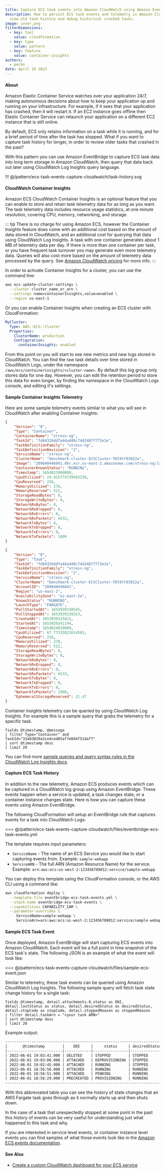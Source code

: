 ```yaml
---
title: Capture ECS task events into Amazon CloudWatch using Amazon EventBridge
description: How to persist ECS task events and telemetry in Amazon CloudWatch, so that you can
  view old task history and debug historical crashed tasks.
image: cover.png
filterDimensions:
  - key: tool
    value: cloudformation
  - key: type
    value: pattern
  - key: feature
    value: container-insights
authors:
  - peckn
date: April 18 2023
---
```


#### About

Amazon Elastic Container Service watches over your application 24/7, making autonomous decisions about how to keep your application up and running on your infrastructure. For example, if it sees that your application has crashed, then it will restart it. If an EC2 instance goes offline then Elastic Container Service can relaunch your application on a different EC2 instance that is still online.

By default, ECS only retains information on a task while it is running, and for a brief period of time after the task has stopped. What if you want to capture task history for longer, in order to review older tasks that crashed in the past?

With this pattern you can use Amazon EventBridge to capture ECS task data into long term storage in Amazon CloudWatch, then query that data back out later using CloudWatch Log Insights query language.

!!! @/pattern/ecs-task-events-capture-cloudwatch/task-history.svg

#### CloudWatch Container Insights

Amazon ECS CloudWatch Container Insights is an optional feature that you can enable to store and retain task telemetry data for as long as you want. The task telemetry data includes resource usage statistics, at one minute resolution, covering CPU, memory, networking, and storage.

::: tip
There is no charge for using Amazon ECS, however the Container Insights feature does come with an additional cost based on the amount of data stored in CloudWatch, and an additional cost for querying that data using CloudWatch Log Insights. A task with one container generates about 1 MB of telemetry data per day. If there is more than one container per task, or you have frequent task turnover you may generate even more telemetry data. Queries will also cost more based on the amount of telemetry data processed by the query. See [Amazon CloudWatch pricing](https://aws.amazon.com/cloudwatch/pricing/) for more info.
:::

In order to activate Container Insights for a cluster, you can use the command line:

```sh
aws ecs update-cluster-settings \
  --cluster cluster_name_or_arn \
  --settings name=containerInsights,value=enabled \
  --region us-east-1
```

Or you can enable Container Insights when creating an ECS cluster with CloudFormation:

```yml
MyCluster:
  Type: AWS::ECS::Cluster
  Properties:
    ClusterName: production
    Configuration:
      containerInsights: enabled
```

From this point on you will start to see new metrics and new logs stored in CloudWatch. You can find the raw task details over time stored in CloudWatch Logs, under the namespace `/aws/ecs/containerinsights/<cluster-name>`. By default this log group only stores data for one day. However, you can edit the retention period to store this data for even longer, by finding the namespace in the CloudWatch Logs console, and editing it's settings.

#### Sample Container Insights Telemetry

Here are some sample telemetry events similar to what you will see in CloudWatch after enabling Container Insights:

<tabs>

<tab label='Container Telemetry Event'>

```json
{
    "Version": "0",
    "Type": "Container",
    "ContainerName": "stress-ng",
    "TaskId": "fd84326dd7a44ad48c74d2487f773e1e",
    "TaskDefinitionFamily": "stress-ng",
    "TaskDefinitionRevision": "2",
    "ServiceName": "stress-ng",
    "ClusterName": "benchmark-cluster-ECSCluster-TOl9tY939Z2a",
    "Image": "209640446841.dkr.ecr.us-east-2.amazonaws.com/stress-ng:latest",
    "ContainerKnownStatus": "RUNNING",
    "Timestamp": 1654023960000,
    "CpuUtilized": 24.915774739583338,
    "CpuReserved": 256,
    "MemoryUtilized": 270,
    "MemoryReserved": 512,
    "StorageReadBytes": 0,
    "StorageWriteBytes": 0,
    "NetworkRxBytes": 0,
    "NetworkRxDropped": 0,
    "NetworkRxErrors": 0,
    "NetworkRxPackets": 4532,
    "NetworkTxBytes": 0,
    "NetworkTxDropped": 0,
    "NetworkTxErrors": 0,
    "NetworkTxPackets": 1899
}
```

</tab>

<tab label='Task Telemetry Event'>

```json
{
    "Version": "0",
    "Type": "Task",
    "TaskId": "fd84326dd7a44ad48c74d2487f773e1e",
    "TaskDefinitionFamily": "stress-ng",
    "TaskDefinitionRevision": "2",
    "ServiceName": "stress-ng",
    "ClusterName": "benchmark-cluster-ECSCluster-TOl9tY939Z2a",
    "AccountID": "209640446841",
    "Region": "us-east-2",
    "AvailabilityZone": "us-east-2a",
    "KnownStatus": "RUNNING",
    "LaunchType": "FARGATE",
    "PullStartedAt": 1653939338545,
    "PullStoppedAt": 1653939339153,
    "CreatedAt": 1653939325821,
    "StartedAt": 1653939341144,
    "Timestamp": 1654024020000,
    "CpuUtilized": 67.77333821614583,
    "CpuReserved": 256,
    "MemoryUtilized": 270,
    "MemoryReserved": 512,
    "StorageReadBytes": 0,
    "StorageWriteBytes": 0,
    "NetworkRxBytes": 0,
    "NetworkRxDropped": 0,
    "NetworkRxErrors": 0,
    "NetworkRxPackets": 4533,
    "NetworkTxBytes": 0,
    "NetworkTxDropped": 0,
    "NetworkTxErrors": 0,
    "NetworkTxPackets": 1900,
    "EphemeralStorageReserved": 21.47
}
```

</tab>

</tabs>

Container Insights telemetry can be queried by using CloudWatch Log Insights. For example this is a sample query that grabs the telemetry for a specific task.

```query
fields @timestamp, @message
| filter Type="Container" and TaskId="33a03820a2ce4ced85af7e0d4f51daf7"
| sort @timestamp desc
| limit 20
```

You can find more [sample queries and query syntax rules in the CloudWatch Log Insights docs](https://docs.aws.amazon.com/AmazonCloudWatch/latest/logs/CWL_QuerySyntax-examples.html).

#### Capture ECS Task History

In addition to the raw telemetry, Amazon ECS produces events which can be captured in a CloudWatch log group using Amazon EventBridge. These events happen when a service is updated, a task changes state, or a container instance changes state. Here is how you can capture these events using Amazon EventBridge.

The following CloudFormation will setup an EventBridge rule that captures events for a task into CloudWatch Logs:

<<< @/pattern/ecs-task-events-capture-cloudwatch/files/eventbridge-ecs-task-events.yml

The template requires input parameters:

- `ServiceName` - The name of an ECS Service you would like to start capturing events from. Example: `sample-webapp`
- `ServiceARN` - The full ARN (Amazon Resource Name) for the service. Example: `arn:aws:ecs:us-west-2:123456789012:service/sample-webapp`

You can deploy this template using the CloudFormation console, or the AWS CLI using a command like:

```sh
aws cloudformation deploy \
  --template-file eventbridge-ecs-task-events.yml \
  --stack-name eventbridge-ecs-task-events \
  --capabilities CAPABILITY_IAM \
  --parameter-overrides \
     ServiceName=sample-webapp \
     ServiceArn=arn:aws:ecs:us-west-2:123456789012:service/sample-webapp
```

#### Sample ECS Task Event

Once deployed, Amazon EventBridge will start capturing ECS events into Amazon CloudWatch. Each event will be a full point in time snapshot of the ECS task's state. The following JSON is an example of what the event will look like:

<<< @/pattern/ecs-task-events-capture-cloudwatch/files/sample-ecs-event.json

Similar to telemetry, these task events can be queried using Amazon CloudWatch Log Insights. The following sample query will fetch task state change history for a single task:

```query
fields @timestamp, detail.attachments.0.status as ENI, detail.lastStatus as status, detail.desiredStatus as desiredStatus, detail.stopCode as stopCode, detail.stoppedReason as stoppedReason
| filter detail.taskArn = "<your task ARN>"
| sort @timestamp desc
| limit 20
```

Example output:

```txt
------------------------------------------------------------------------------------------------------------------------------------------------------------------------------
|       @timestamp        |    ENI     |     status     | desiredStatus |         stopCode          |                             stoppedReason                              |
|-------------------------|------------|----------------|---------------|---------------------------|------------------------------------------------------------------------|
| 2022-06-01 19:03:41.000 | DELETED    | STOPPED        | STOPPED       | ServiceSchedulerInitiated | Scaling activity initiated by (deployment ecs-svc/8045142110272152487) |
| 2022-06-01 19:03:08.000 | ATTACHED   | DEPROVISIONING | STOPPED       | ServiceSchedulerInitiated | Scaling activity initiated by (deployment ecs-svc/8045142110272152487) |
| 2022-06-01 19:02:45.000 | ATTACHED   | RUNNING        | STOPPED       | ServiceSchedulerInitiated | Scaling activity initiated by (deployment ecs-svc/8045142110272152487) |
| 2022-06-01 18:56:56.000 | ATTACHED   | RUNNING        | RUNNING       |                           |                                                                        |
| 2022-06-01 18:56:51.000 | ATTACHED   | PENDING        | RUNNING       |                           |                                                                        |
| 2022-06-01 18:56:29.000 | PRECREATED | PROVISIONING   | RUNNING       |                           |                                                                        |
------------------------------------------------------------------------------------------------------------------------------------------------------------------------------
```

With this abbreviated table you can see the history of state changes that an AWS Fargate task goes through as it normally starts up and then shuts down.

In the case of a task that unexpectedly stopped at some point in the past this history of events can be very useful for understanding just what happened to this task and why.

If you are interested in service level events, or container instance level events you can find samples of what those events look like in the [Amazon ECS events documentation](https://docs.aws.amazon.com/AmazonECS/latest/developerguide/ecs_cwe_events.html).

#### See Also

- [Create a custom CloudWatch dashboard for your ECS service](/ecs-service-dashboard-cloudformation)
